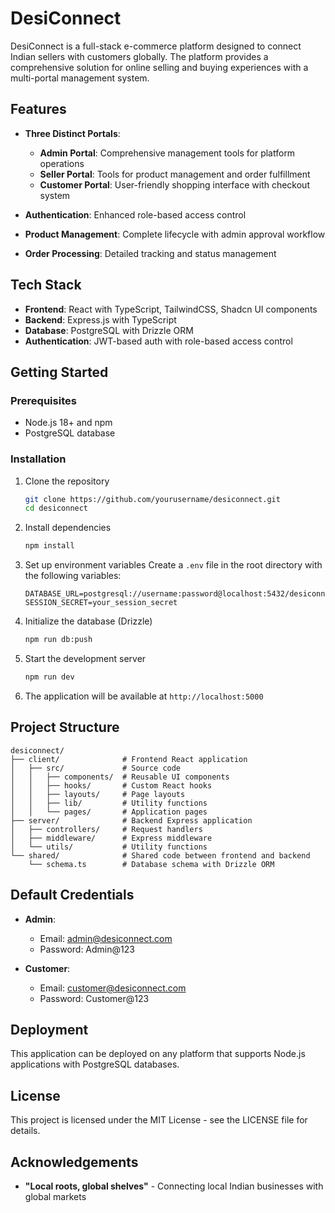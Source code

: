 # DesiConnect

DesiConnect is a full-stack e-commerce platform designed to connect Indian sellers with customers globally. The platform provides a comprehensive solution for online selling and buying experiences with a multi-portal management system.



##  Features

- **Three Distinct Portals**: 
  - **Admin Portal**: Comprehensive management tools for platform operations
  - **Seller Portal**: Tools for product management and order fulfillment
  - **Customer Portal**: User-friendly shopping interface with checkout system

- **Authentication**: Enhanced role-based access control
- **Product Management**: Complete lifecycle with admin approval workflow
- **Order Processing**: Detailed tracking and status management

##  Tech Stack

- **Frontend**: React with TypeScript, TailwindCSS, Shadcn UI components
- **Backend**: Express.js with TypeScript
- **Database**: PostgreSQL with Drizzle ORM
- **Authentication**: JWT-based auth with role-based access control

##  Getting Started

### Prerequisites

- Node.js 18+ and npm
- PostgreSQL database

### Installation

1. Clone the repository
   ```bash
   git clone https://github.com/yourusername/desiconnect.git
   cd desiconnect
   ```

2. Install dependencies
   ```bash
   npm install
   ```

3. Set up environment variables
   Create a `.env` file in the root directory with the following variables:
   ```
   DATABASE_URL=postgresql://username:password@localhost:5432/desiconnect
   SESSION_SECRET=your_session_secret
   ```

4. Initialize the database (Drizzle)
   ```bash
   npm run db:push
   ```

5. Start the development server
   ```bash
   npm run dev
   ```

6. The application will be available at `http://localhost:5000`

##  Project Structure

```
desiconnect/
├── client/              # Frontend React application
│   ├── src/             # Source code
│   │   ├── components/  # Reusable UI components
│   │   ├── hooks/       # Custom React hooks
│   │   ├── layouts/     # Page layouts
│   │   ├── lib/         # Utility functions
│   │   └── pages/       # Application pages
├── server/              # Backend Express application
│   ├── controllers/     # Request handlers
│   ├── middleware/      # Express middleware
│   └── utils/           # Utility functions
└── shared/              # Shared code between frontend and backend
    └── schema.ts        # Database schema with Drizzle ORM
```

##  Default Credentials

- **Admin**:
  - Email: admin@desiconnect.com
  - Password: Admin@123

- **Customer**:
  - Email: customer@desiconnect.com
  - Password: Customer@123

##  Deployment

This application can be deployed on any platform that supports Node.js applications with PostgreSQL databases.

##  License

This project is licensed under the MIT License - see the LICENSE file for details.

##  Acknowledgements

- **"Local roots, global shelves"** - Connecting local Indian businesses with global markets

